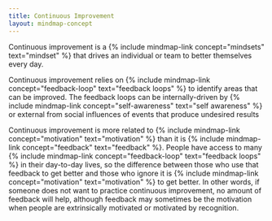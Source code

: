 ```yaml
---
title: Continuous Improvement
layout: mindmap-concept
---
```


Continuous improvement is a {% include mindmap-link concept="mindsets" text="mindset" %} that drives an individual or team to better themselves every day.

Continuous improvement relies on {% include mindmap-link concept="feedback-loop" text="feedback loops" %} to identify areas that can be improved. The feedback loops can be internally-driven by {% include mindmap-link concept="self-awareness" text="self awareness" %} or external from social influences of events that produce undesired results

Continuous improvement is more related to {% include mindmap-link concept="motivation" text="motivation" %} than it is {% include mindmap-link concept="feedback" text="feedback" %}. People have access to many {% include mindmap-link concept="feedback-loop" text="feedback loops" %} in their day-to-day lives, so the difference between those who use that feedback to get better and those who ignore it is {% include mindmap-link concept="motivation" text="motivation" %} to get better. In other words, if someone does not want to practice continuous improvement, no amount of feedback will help, although feedback may sometimes be the motivation when people are extrinsically motivated or motivated by recognition.